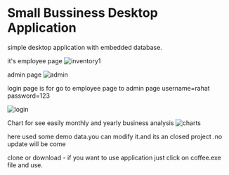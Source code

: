# Small Bussiness Desktop Application

simple desktop application with embedded database.

it's employee page
![inventory1](https://cloud.githubusercontent.com/assets/10233861/18774798/8dc3702e-817e-11e6-9343-8622e0b8040a.jpg)

admin page
![admin](https://cloud.githubusercontent.com/assets/10233861/18775429/7692bb3a-8183-11e6-8704-d8445cfe7a13.png)

login page is for go to employee page to admin page
username=rahat password=123

![login](https://cloud.githubusercontent.com/assets/10233861/18775467/d69b9ace-8183-11e6-83fe-b8300a74867f.jpg)

Chart for see easily monthly and yearly business analysis
![charts](https://cloud.githubusercontent.com/assets/10233861/18775547/5664b466-8184-11e6-913e-e293b412a874.jpg)


here used some demo data.you can modify it.and its an closed project .no update will be come

clone or download -
   if you want to use application just click on coffee.exe file and use.
 
